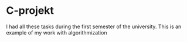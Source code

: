 # C-projekt
I had all these tasks during the first semester of the university. This is an example of my work with algorithmization
